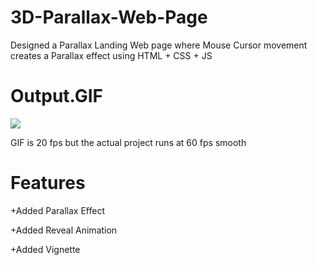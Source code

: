 # 3D-Parallax-Web-Page
Designed a Parallax Landing Web page where Mouse Cursor movement creates a Parallax effect using HTML + CSS + JS 
# Output.GIF
![](https://github.com/syndica8e/3D-Parallax-Web-Page/blob/development/output.gif)

GIF is 20 fps but the actual project runs at 60 fps smooth
# Features
+Added Parallax Effect 

+Added Reveal Animation

+Added Vignette
